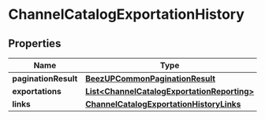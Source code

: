 
# ChannelCatalogExportationHistory

## Properties
Name | Type | Description | Notes
------------ | ------------- | ------------- | -------------
**paginationResult** | [**BeezUPCommonPaginationResult**](BeezUPCommonPaginationResult.md) |  |  [optional]
**exportations** | [**List&lt;ChannelCatalogExportationReporting&gt;**](ChannelCatalogExportationReporting.md) |  | 
**links** | [**ChannelCatalogExportationHistoryLinks**](ChannelCatalogExportationHistoryLinks.md) |  | 



